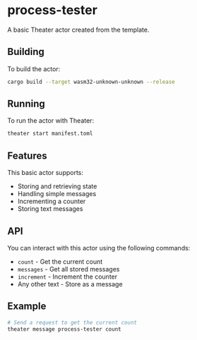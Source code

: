 # process-tester

A basic Theater actor created from the template.

## Building

To build the actor:

```bash
cargo build --target wasm32-unknown-unknown --release
```

## Running

To run the actor with Theater:

```bash
theater start manifest.toml
```

## Features

This basic actor supports:

- Storing and retrieving state
- Handling simple messages
- Incrementing a counter
- Storing text messages

## API

You can interact with this actor using the following commands:

- `count` - Get the current count
- `messages` - Get all stored messages
- `increment` - Increment the counter
- Any other text - Store as a message

## Example

```bash
# Send a request to get the current count
theater message process-tester count
```
